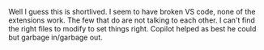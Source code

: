 Well I guess this is shortlived. I seem to have broken VS code, none of the extensions work. The few that do are not talking to each other. I can't find the right files to modify to set things right. Copilot helped as best he could but garbage in/garbage out.
